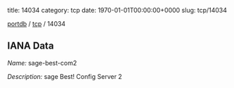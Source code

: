 title: 14034
category: tcp
date: 1970-01-01T00:00:00+0000
slug: tcp/14034

[portdb](/) / [tcp](/category/tcp.html) / 14034


## IANA Data

_Name:_ sage-best-com2

_Description:_ sage Best! Config Server 2

